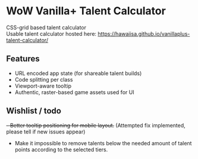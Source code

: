 # WoW Vanilla+ Talent Calculator

CSS-grid based talent calculator  
Usable talent calculator hosted here: https://hawaiisa.github.io/vanillaplus-talent-calculator/
## Features

- URL encoded app state (for shareable talent builds)
- Code splitting per class
- Viewport-aware tooltip
- Authentic, raster-based game assets used for UI

## Wishlist / todo  
 
~~- Better tooltip positioning for mobile layout.~~ (Attempted fix implemented, please tell if new issues appear)
- Make it impossible to remove talents below the needed amount of talent points according to the selected tiers.
